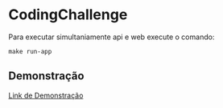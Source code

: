 # CodingChallenge
Para executar simultaniamente api e web execute o comando:

```
make run-app
```

## Demonstração
[Link de Demonstração](https://web.codechallenge.kevinsoares.com.br/)